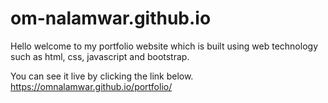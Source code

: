 # om-nalamwar.github.io

Hello welcome to my portfolio website which is built using web technology such as html, css, javascript and bootstrap.

You can see it live by clicking the link below.
https://omnalamwar.github.io/portfolio/
